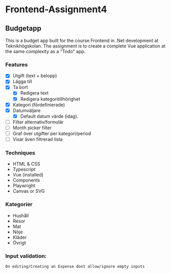 # Frontend-Assignment4

## Budgetapp

This is a budget app built for the course Frontend in .Net development at Teknikhögskolan. 
The assignment is to create a complete Vue application at the same complexity as a "Todo" app.

### Features

* [x]	Utgift (text + belopp)
* [x]	Lägga till 
* [x]	Ta bort 
    * [x]	Redigera text 
    * [x]	Redigera kategoritillhörighet 
* [x]	Kategori (fördefinierade) 
* [x]	Datumväljare 
    * [x]  Default datum värde (idag).
* [ ]   Filter alternativ/formulär
   * [ ] Month picker filter
* [ ]   Graf över utgifter per kategori/period
* [ ]	Visar även filtrerad lista

### Techniques
*	HTML & CSS
*	Typescript
*	Vue (installed)
*	Components
*	Playwright
*	Canvas or SVG

### Kategorier
*	Hushåll
*	Resor
*	Mat
*	Nöje
*	Kläder
*	Övrigt

### Input validation:
    On editing/Creating an Expense dont allow/ignore empty inputs
